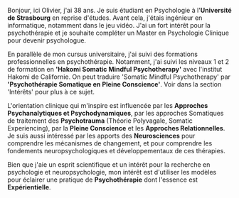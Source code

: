 Bonjour, ici Olivier, j'ai 38 ans. Je suis étudiant en Psychologie à l'**Université de Strasbourg** en reprise d'études. Avant cela, j'étais ingénieur en informatique, notamment dans le jeu vidéo. J'ai un fort intérêt pour la psychothérapie et je souhaite compléter un Master en Psychologie Clinique pour devenir psychologue.

En parallèle de mon cursus universitaire, j'ai suivi des formations professionnelles en psychothérapie. Notamment, j'ai suivi les niveaux 1 et 2 de formation en **'Hakomi Somatic Mindful Psychotherapy'** avec l'institut Hakomi de Californie. On peut traduire 'Somatic Mindful Psychotherapy' par **'Psychothérapie Somatique en Pleine Conscience'**. Voir dans la section 'Intérêts' pour plus à ce sujet.

L'orientation clinique qui m'inspire est influencée par les **Approches Psychanalytiques et Psychodynamiques**, par les approches Somatiques de traitement des **Psychotrauma** (Théorie Polyvagale, Somatic Experiencing), par la **Pleine Conscience** et les **Approches Relationnelles**. Je suis aussi intéressé par les apports des **Neurosciences** pour comprendre les mécanismes de changement, et pour comprendre les fondements neuropsychologiques et développementaux de ces thérapies.

Bien que j'aie un esprit scientifique et un intérêt pour la recherche en psychologie et neuropsychologie, mon intérêt est d'utiliser les modèles pour éclairer une pratique de **Psychothérapie** dont l'essence est **Expérientielle**.